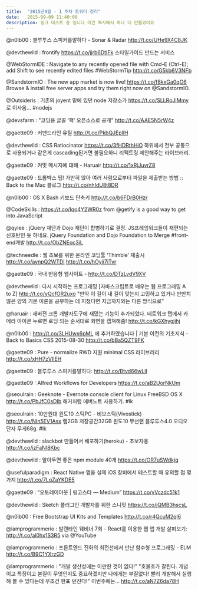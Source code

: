 ```yaml
---
title:  "2015년9월 - 1 주차 트위터 정리"
date:   2015-09-09 11:40:00
description: 링크 테스트 중 입니다 이건 복사해서 하나 더 만들었어요
---
```



@n0lb00 : 블루투스 스피커를말하다 - Sonar & Radar http://t.co/UHe9X4C8JK

@devthewild : frontify https://t.co/jjrb6DtIFk 스타일가이드 만드는 서비스

@WebStormIDE : Navigate to any recently opened file with Cmd-E (Ctrl-E); add Shift to see recently edited files #WebStormTip http://t.co/G5kb6V3NFb

@SandstormIO : The new app market is now live! https://t.co/f8kxGa0qO6 Browse & install free server apps and try them right now on @SandstormIO.

@Outsideris : 기존의 joyent 밑에 있던 node 저장소가 https://t.co/SLLRpJlMmy 로 이사옴... #nodejs

@devsfarm : "코딩용 글꼴 ‘핵’ 오픈소스로 공개" http://t.co/AAE5N5rW4z

@gaette09 : 커맨드라인 유틸 http://t.co/PkbQJEpllH

@devthewild : CSS Ratiocinator https://t.co/3fHDRthHiO 하위에서 전부 공통으로 사용되거나 같은게 cascading된거면 불필요하니 리팩토링 제안해주는 라이브러리.

@gaette09 : 커밋 메시지에 대해 - Haruair http://t.co/1xRjJuvrZ8

@gaette09 : 드롭박스 팁! 가만히 앉아 여러 사람으로부터 파일을 제출받는 방법 :: Back to the Mac 블로그 http://t.co/nhIdU8t8DR

@n0lb00 : OS X Bash 키보드 단축키 http://t.co/b6FDrB0Hzr

@CodeSkills : https://t.co/Iqo4Y2WR0z from @getify is a good way to get into JavaScript

@qylee : jQuery 재단과 Dojo 재단이 합병하기로 결정. JS프레임워크들이 재편되는 신호탄인 듯 하네요. jQuery Foundation and Dojo Foundation to Merge #front-end개발 http://t.co/ObZNEqc3iL

@techneedle : 웹 초보를 위한 온라인 코딩툴 ‘Thimble’ 재출시 http://t.co/aynpQ2WTDI http://t.co/hOyii7iTvr

@gaette09 : 국내 반응형 웹사이트 - http://t.co/DTzLvdV9XV

@devthewild : 다시 시작하는 프로그래밍 [자바스크립트로 배우는 웹 프로그래밍 A to Z] http://t.co/yQcfOR2uxo "만약 이 길이 내 길이 맞는지 고민하고 있거나 만만치 않은 양의 기본 이론을 공부하는 데 지쳤다면 지금까지와는 다른 방식으로"

@haruair : 새버전 크롬 개발자도구에 재밌는 기능이 추가되었다. 네트워크 탭에서 카메라 아이콘 누르면 로딩 되는 순서대로 화면을 캡쳐해줌! http://t.co/kGXhygjihj

@n0lb00 : http://t.co/3LHUwx6pML 에 추가하였습니다 | 기본 이전의 기초지식 - Back to Basics CSS 2015-08-30 http://t.co/bBa5QZT9FK

@gaette09 : Pure - normalize RWD 지원 minimal CSS 라이브러리 http://t.co/xHH7zVIlEH

@gaette09 : 블루투스 스피커를말하다: http://t.co/Btvd66wLII

@gaette09 : Alfred Workflows for Developers https://t.co/aB2UorNkUm

@seoulrain : Geeknote - Evernote console client for Linux FreeBSD OS X http://t.co/PbJfC0sDIb 해커처럼 에버노트 사용하기. #lk

@seoulrain : 10만원대 윈도10 스틱PC - 비보스틱(Vivostick) http://t.co/NIn5EV1Asx 램2GB 저장공간32GB 윈도10 무선랜 블루투스4.0 오디오단자 무게68g. #lk

@devthewild : slackbot 만들어서 배포하기(heroku) - 초보자용 http://t.co/izFaNI8Kbc

@devthewild : 알아두면 좋은 npm module 40개 https://t.co/OR7uSWdkjq

@usefulparadigm : React Native 앱을 실제 iOS 장비에서 테스트할 때 유의할 점 몇 가지 http://t.co/7LqZaYKDE5

@gaette09 : “오토레이아웃 | 링고스타 — Medium” https://t.co/vVczdc51k1

@devthewild : Sketch 플러그인 개발자를 위한 스니핏 https://t.co/jQMB3hscsL

@n0lb00 : Free Bootstrap UI Kits and Templates http://t.co/r4QcuM2ql6

@iamprogrammerio : 발렌타인 웨비너 7회 - React를 이용한 웹 앱 개발 살펴보기: http://t.co/al0hx1S3R5 via @YouTube

@iamprogrammerio : 프론트엔드 진화의 최전선에서 만난 함수형 프로그래밍 - ELM http://t.co/B9C1YXrzGD

@iamprogrammerio : "개발 생산성에는 이만한 것이 없다!" "호불호가 갈린다. 개념이고 특징이고 본질이 무엇인지도 중요하겠지만 나에게는 부질없다! 빨리 개발해서 실행해 볼 수 있다는데 무조건 한표 던진다!" 이번주에는... http://t.co/aN7Z6da78H